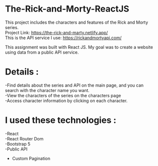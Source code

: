 # The-Rick-and-Morty-ReactJS
This project includes the characters and features of the Rick and Morty series. <br>
Project Link: https://the-rick-and-marty.netlify.app/ <br>
This is the API service I use: https://rickandmortyapi.com/

This assignment was built with React JS. My goal was to create a website using data from a public API service.

# Details :
-Find details about the series and API on the main page, and you can search with the character name you want. <br/>
-View the characters of the series on the characters page <br />
-Access character information by clicking on each character. <br/>
# I used these technologies :
-React <br/>
-React Router Dom <br>
-Bootstrap 5 <br>
-Public API <br>
- Custom Pagination
